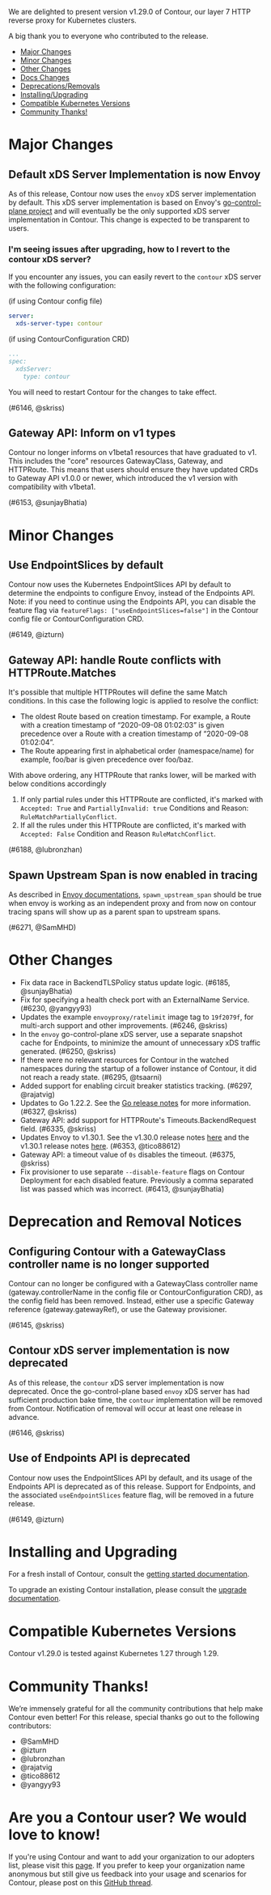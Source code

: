 We are delighted to present version v1.29.0 of Contour, our layer 7 HTTP reverse proxy for Kubernetes clusters.

A big thank you to everyone who contributed to the release.


- [Major Changes](#major-changes)
- [Minor Changes](#minor-changes)
- [Other Changes](#other-changes)
- [Docs Changes](#docs-changes)
- [Deprecations/Removals](#deprecation-and-removal-notices)
- [Installing/Upgrading](#installing-and-upgrading)
- [Compatible Kubernetes Versions](#compatible-kubernetes-versions)
- [Community Thanks!](#community-thanks)

# Major Changes

## Default xDS Server Implementation is now Envoy

As of this release, Contour now uses the `envoy` xDS server implementation by default.
This xDS server implementation is based on Envoy's [go-control-plane project](https://github.com/envoyproxy/go-control-plane) and will eventually be the only supported xDS server implementation in Contour.
This change is expected to be transparent to users.

### I'm seeing issues after upgrading, how to I revert to the contour xDS server?

If you encounter any issues, you can easily revert to the `contour` xDS server with the following configuration:

(if using Contour config file)
```yaml
server:
  xds-server-type: contour
```

(if using ContourConfiguration CRD)
```yaml
...
spec:
  xdsServer:
    type: contour
```

You will need to restart Contour for the changes to take effect.

(#6146, @skriss)

## Gateway API: Inform on v1 types

Contour no longer informs on v1beta1 resources that have graduated to v1.
This includes the "core" resources GatewayClass, Gateway, and HTTPRoute.
This means that users should ensure they have updated CRDs to Gateway API v1.0.0 or newer, which introduced the v1 version with compatibility with v1beta1.

(#6153, @sunjayBhatia)


# Minor Changes

## Use EndpointSlices by default

Contour now uses the Kubernetes EndpointSlices API by default to determine the endpoints to configure Envoy, instead of the Endpoints API.
Note: if you need to continue using the Endpoints API, you can disable the feature flag via `featureFlags: ["useEndpointSlices=false"]` in the Contour config file or ContourConfiguration CRD.

(#6149, @izturn)

## Gateway API: handle Route conflicts with HTTPRoute.Matches

It's possible that multiple HTTPRoutes will define the same Match conditions. In this case the following logic is applied to resolve the conflict:

- The oldest Route based on creation timestamp. For example, a Route with a creation timestamp of “2020-09-08 01:02:03” is given precedence over a Route with a creation timestamp of “2020-09-08 01:02:04”.
- The Route appearing first in alphabetical order (namespace/name) for example, foo/bar is given precedence over foo/baz.

With above ordering, any HTTPRoute that ranks lower, will be marked with below conditions accordingly
1. If only partial rules under this HTTPRoute are conflicted, it's marked with `Accepted: True` and `PartiallyInvalid: true` Conditions and Reason: `RuleMatchPartiallyConflict`.
2. If all the rules under this HTTPRoute are conflicted, it's marked with `Accepted: False` Condition and Reason `RuleMatchConflict`.

(#6188, @lubronzhan)

## Spawn Upstream Span is now enabled in tracing

As described in [Envoy documentations](https://www.envoyproxy.io/docs/envoy/latest/api-v3/extensions/filters/network/http_connection_manager/v3/http_connection_manager.proto#extensions-filters-network-http-connection-manager-v3-httpconnectionmanager-tracing), ```spawn_upstream_span``` should be true when envoy is working as an independent proxy and from now on contour tracing spans will show up as a parent span to upstream spans.

(#6271, @SamMHD)


# Other Changes
- Fix data race in BackendTLSPolicy status update logic. (#6185, @sunjayBhatia)
- Fix for specifying a health check port with an ExternalName Service. (#6230, @yangyy93)
- Updates the example `envoyproxy/ratelimit` image tag to `19f2079f`, for multi-arch support and other improvements. (#6246, @skriss)
- In the `envoy` go-control-plane xDS server, use a separate snapshot cache for Endpoints, to minimize the amount of unnecessary xDS traffic generated. (#6250, @skriss)
- If there were no relevant resources for Contour in the watched namespaces during the startup of a follower instance of Contour, it did not reach a ready state. (#6295, @tsaarni)
- Added support for enabling circuit breaker statistics tracking. (#6297, @rajatvig)
- Updates to Go 1.22.2. See the [Go release notes](https://go.dev/doc/devel/release#go1.22.minor) for more information. (#6327, @skriss)
- Gateway API: add support for HTTPRoute's Timeouts.BackendRequest field. (#6335, @skriss)
- Updates Envoy to v1.30.1. See the v1.30.0 release notes [here](https://www.envoyproxy.io/docs/envoy/v1.30.1/version_history/v1.30/v1.30.0) and the v1.30.1 release notes [here](https://www.envoyproxy.io/docs/envoy/v1.30.1/version_history/v1.30/v1.30.1). (#6353, @tico88612)
- Gateway API: a timeout value of `0s` disables the timeout. (#6375, @skriss)
- Fix provisioner to use separate `--disable-feature` flags on Contour Deployment for each disabled feature. Previously a comma separated list was passed which was incorrect. (#6413, @sunjayBhatia)


# Deprecation and Removal Notices

## Configuring Contour with a GatewayClass controller name is no longer supported

Contour can no longer be configured with a GatewayClass controller name (gateway.controllerName in the config file or ContourConfiguration CRD), as the config field has been removed.
Instead, either use a specific Gateway reference (gateway.gatewayRef), or use the Gateway provisioner.

(#6145, @skriss)

## Contour xDS server implementation is now deprecated

As of this release, the `contour` xDS server implementation is now deprecated.
Once the go-control-plane based `envoy` xDS server has had sufficient production bake time, the `contour` implementation will be removed from Contour.
Notification of removal will occur at least one release in advance.

(#6146, @skriss)

## Use of Endpoints API is deprecated

Contour now uses the EndpointSlices API by default, and its usage of the Endpoints API is deprecated as of this release. Support for Endpoints, and the associated `useEndpointSlices` feature flag, will be removed in a future release.

(#6149, @izturn)


# Installing and Upgrading

For a fresh install of Contour, consult the [getting started documentation](https://projectcontour.io/getting-started/).

To upgrade an existing Contour installation, please consult the [upgrade documentation](https://projectcontour.io/resources/upgrading/).


# Compatible Kubernetes Versions

Contour v1.29.0 is tested against Kubernetes 1.27 through 1.29.

# Community Thanks!
We’re immensely grateful for all the community contributions that help make Contour even better! For this release, special thanks go out to the following contributors:

- @SamMHD
- @izturn
- @lubronzhan
- @rajatvig
- @tico88612
- @yangyy93


# Are you a Contour user? We would love to know!
If you're using Contour and want to add your organization to our adopters list, please visit this [page](https://projectcontour.io/resources/adopters/). If you prefer to keep your organization name anonymous but still give us feedback into your usage and scenarios for Contour, please post on this [GitHub thread](https://github.com/projectcontour/contour/issues/1269).
